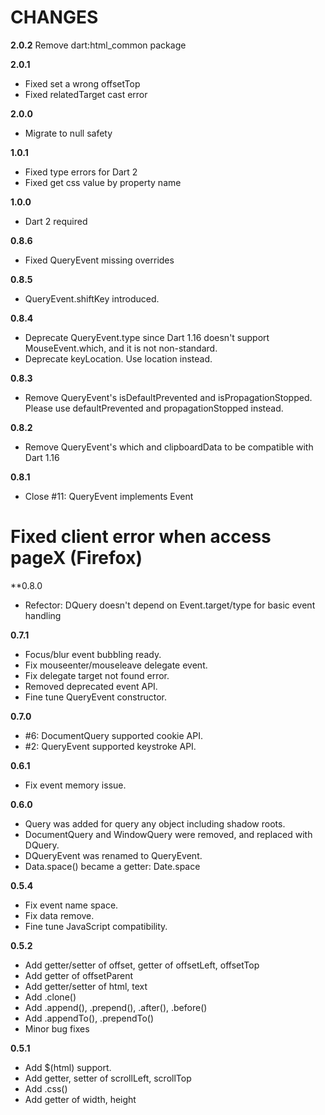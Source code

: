 # CHANGES

**2.0.2**
Remove dart:html_common package

**2.0.1**
* Fixed set a wrong offsetTop
* Fixed relatedTarget cast error

**2.0.0**
* Migrate to null safety

**1.0.1**
* Fixed type errors for Dart 2
* Fixed get css value by property name

**1.0.0**
* Dart 2 required

**0.8.6**
* Fixed QueryEvent missing overrides

**0.8.5**

* QueryEvent.shiftKey introduced.

**0.8.4**

* Deprecate QueryEvent.type since Dart 1.16 doesn't support MouseEvent.which, and it is not non-standard.
* Deprecate keyLocation. Use location instead.

**0.8.3**

* Remove QueryEvent's isDefaultPrevented and isPropagationStopped. Please use defaultPrevented and propagationStopped instead.

**0.8.2**

* Remove QueryEvent's which and clipboardData to be compatible with Dart 1.16

**0.8.1**

* Close #11: QueryEvent implements Event
# Fixed client error when access pageX (Firefox)

**0.8.0

* Refector: DQuery doesn't depend on Event.target/type for basic event handling

**0.7.1**

* Focus/blur event bubbling ready.
* Fix mouseenter/mouseleave delegate event.
* Fix delegate target not found error.
* Removed deprecated event API.
* Fine tune QueryEvent constructor.

**0.7.0**

* #6: DocumentQuery supported cookie API.
* #2: QueryEvent supported keystroke API.

**0.6.1**

* Fix event memory issue.

**0.6.0**

* Query was added for query any object including shadow roots.
* DocumentQuery and WindowQuery were removed, and replaced with DQuery.
* DQueryEvent was renamed to QueryEvent.
* Data.space() became a getter: Date.space

**0.5.4**

* Fix event name space.
* Fix data remove.
* Fine tune JavaScript compatibility.

**0.5.2**

* Add getter/setter of offset, getter of offsetLeft, offsetTop
* Add getter of offsetParent
* Add getter/setter of html, text
* Add .clone()
* Add .append(), .prepend(), .after(), .before()
* Add .appendTo(), .prependTo()
* Minor bug fixes

**0.5.1**

* Add $(html) support.
* Add getter, setter of scrollLeft, scrollTop
* Add .css()
* Add getter of width, height
